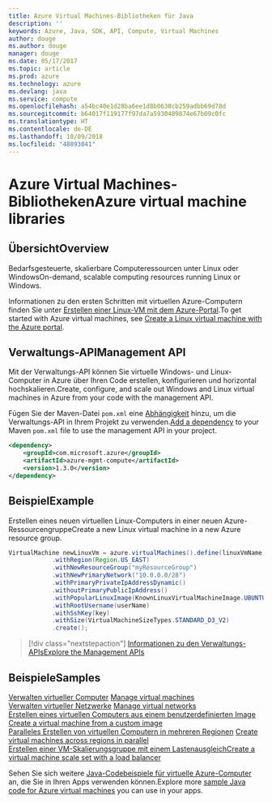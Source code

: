 ```yaml
---
title: Azure Virtual Machines-Bibliotheken für Java
description: ''
keywords: Azure, Java, SDK, API, Compute, Virtual Machines
author: douge
ms.author: douge
manager: douge
ms.date: 05/17/2017
ms.topic: article
ms.prod: azure
ms.technology: azure
ms.devlang: java
ms.service: compute
ms.openlocfilehash: a54bc40e1d28ba6ee1d8b0638cb259adbb69d78d
ms.sourcegitcommit: b64017f119177f97da7a5930489874e67b09c0fc
ms.translationtype: HT
ms.contentlocale: de-DE
ms.lasthandoff: 10/09/2018
ms.locfileid: "48893041"
---
```

# <a name="azure-virtual-machine-libraries"></a><span data-ttu-id="c492c-103">Azure Virtual Machines-Bibliotheken</span><span class="sxs-lookup"><span data-stu-id="c492c-103">Azure virtual machine libraries</span></span>

## <a name="overview"></a><span data-ttu-id="c492c-104">Übersicht</span><span class="sxs-lookup"><span data-stu-id="c492c-104">Overview</span></span>

<span data-ttu-id="c492c-105">Bedarfsgesteuerte, skalierbare Computeressourcen unter Linux oder Windows</span><span class="sxs-lookup"><span data-stu-id="c492c-105">On-demand, scalable computing resources running Linux or Windows.</span></span>

<span data-ttu-id="c492c-106">Informationen zu den ersten Schritten mit virtuellen Azure-Computern finden Sie unter [Erstellen einer Linux-VM mit dem Azure-Portal](/azure/virtual-machines/linux/quick-create-portal).</span><span class="sxs-lookup"><span data-stu-id="c492c-106">To get started with Azure virtual machines, see [Create a Linux virtual machine with the Azure portal](/azure/virtual-machines/linux/quick-create-portal).</span></span>

## <a name="management-api"></a><span data-ttu-id="c492c-107">Verwaltungs-API</span><span class="sxs-lookup"><span data-stu-id="c492c-107">Management API</span></span>

<span data-ttu-id="c492c-108">Mit der Verwaltungs-API können Sie virtuelle Windows- und Linux-Computer in Azure über Ihren Code erstellen, konfigurieren und horizontal hochskalieren.</span><span class="sxs-lookup"><span data-stu-id="c492c-108">Create, configure, and scale out Windows and Linux virtual machines in Azure from your code with the management API.</span></span>

<span data-ttu-id="c492c-109">Fügen Sie der Maven-Datei `pom.xml` eine [Abhängigkeit](https://maven.apache.org/guides/getting-started/index.html#How_do_I_use_external_dependencies) hinzu, um die Verwaltungs-API in Ihrem Projekt zu verwenden.</span><span class="sxs-lookup"><span data-stu-id="c492c-109">[Add a dependency](https://maven.apache.org/guides/getting-started/index.html#How_do_I_use_external_dependencies) to your Maven `pom.xml` file to use the management API in your project.</span></span>  

```XML
<dependency>
    <groupId>com.microsoft.azure</groupId>
    <artifactId>azure-mgmt-compute</artifactId>
    <version>1.3.0</version>
</dependency>
```   


## <a name="example"></a><span data-ttu-id="c492c-110">Beispiel</span><span class="sxs-lookup"><span data-stu-id="c492c-110">Example</span></span>

<span data-ttu-id="c492c-111">Erstellen eines neuen virtuellen Linux-Computers in einer neuen Azure-Ressourcengruppe</span><span class="sxs-lookup"><span data-stu-id="c492c-111">Create a new Linux virtual machine in a new Azure resource group.</span></span>

```java
VirtualMachine newLinuxVm = azure.virtualMachines().define(linuxVmName)
            .withRegion(Region.US_EAST)
            .withNewResourceGroup("myResourceGroup")
            .withNewPrimaryNetwork("10.0.0.0/28")
            .withPrimaryPrivateIpAddressDynamic()
            .withoutPrimaryPublicIpAddress()
            .withPopularLinuxImage(KnownLinuxVirtualMachineImage.UBUNTU_SERVER_16_04_LTS)
            .withRootUsername(userName)
            .withSshKey(key)
            .withSize(VirtualMachineSizeTypes.STANDARD_D3_V2)
            .create();
```

> [!div class="nextstepaction"]
> [<span data-ttu-id="c492c-112">Informationen zu den Verwaltungs-APIs</span><span class="sxs-lookup"><span data-stu-id="c492c-112">Explore the Management APIs</span></span>](/java/api/overview/azure/virtualmachines/management)


## <a name="samples"></a><span data-ttu-id="c492c-113">Beispiele</span><span class="sxs-lookup"><span data-stu-id="c492c-113">Samples</span></span>

<span data-ttu-id="c492c-114">[Verwalten virtueller Computer][1] </span><span class="sxs-lookup"><span data-stu-id="c492c-114">[Manage virtual machines][1] </span></span>  
<span data-ttu-id="c492c-115">[Verwalten virtueller Netzwerke][6] </span><span class="sxs-lookup"><span data-stu-id="c492c-115">[Manage virtual networks][6] </span></span>  
<span data-ttu-id="c492c-116">[Erstellen eines virtuellen Computers aus einem benutzerdefinierten Image][2] </span><span class="sxs-lookup"><span data-stu-id="c492c-116">[Create a virtual machine from a custom image][2] </span></span>  
<span data-ttu-id="c492c-117">[Paralleles Erstellen von virtuellen Computern in mehreren Regionen][5]  </span><span class="sxs-lookup"><span data-stu-id="c492c-117">[Create virtual machines across regions in parallel][5]  </span></span>  
<span data-ttu-id="c492c-118">[Erstellen einer VM-Skalierungsgruppe mit einem Lastenausgleich][7]</span><span class="sxs-lookup"><span data-stu-id="c492c-118">[Create a virtual machine scale set with a load balancer][7]</span></span>    

[1]: ../docs-ref-conceptual/java-sdk-manage-virtual-machines.md
[2]: https://azure.microsoft.com/resources/samples/managed-disk-java-create-virtual-machine-using-custom-image/
[5]: ../docs-ref-conceptual/java-sdk-virtual-machines-in-parallel.md
[6]: ../docs-ref-conceptual/java-sdk-manage-virtual-networks.md
[7]: ../docs-ref-conceptual/java-sdk-manage-vm-scalesets.md

<span data-ttu-id="c492c-119">Sehen Sie sich weitere [Java-Codebeispiele für virtuelle Azure-Computer](https://azure.microsoft.com/resources/samples/?platform=java&term=VM) an, die Sie in Ihren Apps verwenden können.</span><span class="sxs-lookup"><span data-stu-id="c492c-119">Explore more [sample Java code for Azure virtual machines](https://azure.microsoft.com/resources/samples/?platform=java&term=VM) you can use in your apps.</span></span>